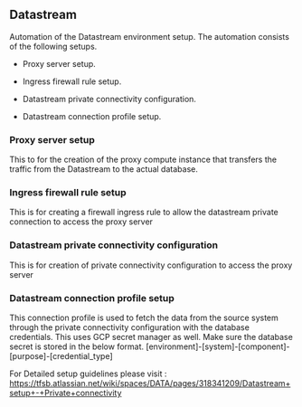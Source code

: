 ## Datastream

Automation of the Datastream environment setup.
The automation consists of the following setups.

- Proxy server setup.

- Ingress firewall rule setup.

- Datastream private connectivity configuration.

- Datastream connection profile setup.

### Proxy server setup 
This to for the creation of the proxy compute instance that transfers the traffic from the Datastream to the actual database.

### Ingress firewall rule setup
This is for creating a firewall ingress rule to allow the datastream private connection to access the proxy server

### Datastream private connectivity configuration
This is for creation of private connectivity configuration to access the proxy server

### Datastream connection profile setup
This connection profile is used to fetch the data from the source system through the private connectivity configuration with the database credentials. This uses GCP secret manager as well. Make sure the database secret is stored in the below format.
[environment]-[system]-[component]-[purpose]-[credential_type]




For Detailed setup guidelines please visit : https://tfsb.atlassian.net/wiki/spaces/DATA/pages/318341209/Datastream+setup+-+Private+connectivity

